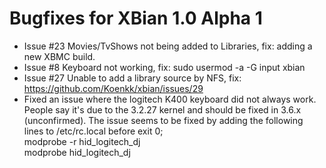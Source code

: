 Bugfixes for XBian 1.0 Alpha 1
======================================================
- Issue #23 Movies/TvShows not being added to Libraries, fix: adding a new XBMC build.
- Issue #8 Keyboard not working, fix: sudo usermod -a -G input xbian
- Issue #27 Unable to add a library source by NFS, fix: https://github.com/Koenkk/xbian/issues/29
- Fixed an issue where the logitech K400 keyboard did not always work. People say it's due to the 3.2.27 kernel and should be fixed in 3.6.x (unconfirmed). 
  The issue seems to be fixed by adding the following lines to /etc/rc.local before exit 0;<br />
modprobe -r hid_logitech_dj<br />
modprobe hid_logitech_dj<br />
